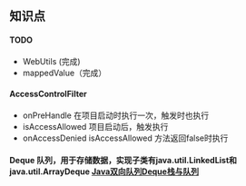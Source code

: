 ## 知识点

#### TODO
- WebUtils   (完成)
- mappedValue（完成）

#### AccessControlFilter
- onPreHandle 在项目启动时执行一次，触发时也执行
- isAccessAllowed 项目启动后，触发执行
- onAccessDenied  isAccessAllowed 方法返回false时执行


#### Deque 队列，用于存储数据，实现子类有java.util.LinkedList和java.util.ArrayDeque [Java双向队列Deque栈与队列](https://blog.csdn.net/u013967628/article/details/85210036)

